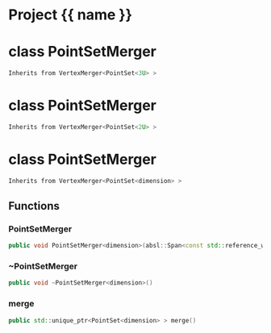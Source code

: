 <script setup>
import {useRoute} from 'vitepress'
const {path} = useRoute()
const tokens = path.split('/')
const words = tokens[2].split('-');
for (let i = 0; i < words.length; i++) {
    words[i] = words[i].charAt(0).toUpperCase() + words[i].slice(1);
    words[i] = words[i].replace('geode', 'Geode')
}
const name = words.join('-');
</script>
# Project {{ name }}

# class PointSetMerger


```cpp
Inherits from VertexMerger<PointSet<3U> >
```



# class PointSetMerger


```cpp
Inherits from VertexMerger<PointSet<2U> >
```



# class PointSetMerger


```cpp
Inherits from VertexMerger<PointSet<dimension> >
```



## Functions

### PointSetMerger

```cpp
public void PointSetMerger<dimension>(absl::Span<const std::reference_wrapper<const PointSet<dimension> > > pointsets, double epsilon)
```


### ~PointSetMerger

```cpp
public void ~PointSetMerger<dimension>()
```


### merge

```cpp
public std::unique_ptr<PointSet<dimension> > merge()
```




